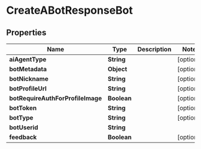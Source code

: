 

# CreateABotResponseBot


## Properties

| Name | Type | Description | Notes |
|------------ | ------------- | ------------- | -------------|
|**aiAgentType** | **String** |  |  [optional] |
|**botMetadata** | **Object** |  |  [optional] |
|**botNickname** | **String** |  |  [optional] |
|**botProfileUrl** | **String** |  |  [optional] |
|**botRequireAuthForProfileImage** | **Boolean** |  |  [optional] |
|**botToken** | **String** |  |  [optional] |
|**botType** | **String** |  |  [optional] |
|**botUserid** | **String** |  |  |
|**feedback** | **Boolean** |  |  [optional] |



